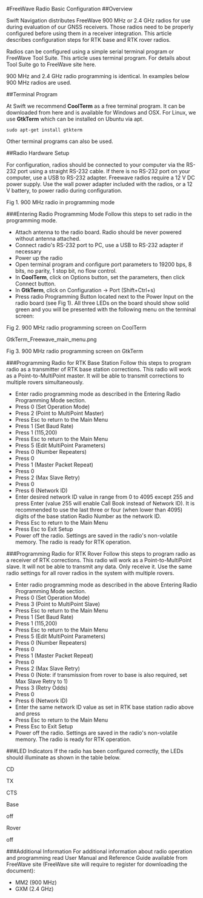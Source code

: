 #FreeWave Radio Basic Configuration
##Overview

Swift Navigation distributes FreeWave 900 MHz or 2.4 GHz radios for use during evaluation of our GNSS receivers. Those radios need to be properly configured before using them in a receiver integration. This article describes configuration steps for RTK base and RTK rover radios.

Radios can be configured using a simple serial terminal program or FreeWave Tool Suite. This article uses terminal program. For details about Tool Suite go to FreeWave site here.

900 MHz and 2.4 GHz radio programming is identical. In examples below 900 MHz radios are used.

##Terminal Program

At Swift we recommend **CoolTerm** as a free terminal program. It can be downloaded from here and is available for Windows and OSX. For Linux, we use **GtkTerm** which can be installed on Ubuntu via apt.

```
sudo apt-get install gtkterm
```

Other terminal programs can also be used.

##Radio Hardware Setup

For configuration, radios should be connected to your computer via the RS-232 port using a straight RS-232 cable. If there is no RS-232 port on your computer, use a USB to RS-232 adapter. Freewave radios require a 12 V DC power supply. Use the wall power adapter included with the radios, or a 12 V battery, to power radio during configuration.



Fig 1. 900 MHz radio in programming mode

###Entering Radio Programming Mode
Follow this steps to set radio in the programming mode.

- Attach antenna to the radio board. Radio should be never powered without antenna attached.
- Connect radio's RS-232 port to PC, use a USB to RS-232 adapter if necessary
- Power up the radio
- Open terminal program and configure port parameters to 19200 bps, 8 bits, no parity, 1 stop bit, no flow control.
- In **CoolTerm**, click on Options button, set the parameters, then click Connect button.
- In **GtkTerm**, click on Configuration -> Port (Shift+Ctrl+s)
- Press radio Programming Button located next to the Power Input on the radio board (see Fig 1). All three LEDs on the board should show solid green and you will be presented with the following menu on the terminal screen:



Fig 2. 900 MHz radio programming screen on CoolTerm

GtkTerm_Freewave_main_menu.png

Fig 3. 900 MHz radio programming screen on GtkTerm

###Programming Radio for RTK Base Station
Follow this steps to program radio as a transmitter of RTK base station corrections. This radio will work as a Point-to-MultiPoint master. It will be able to transmit corrections to multiple rovers simultaneously.

- Enter radio programming mode as described in the Entering Radio Programming Mode section.
- Press 0 (Set Operation Mode)
- Press 2 (Point to MultiPoint Master)
- Press Esc to return to the Main Menu
- Press 1 (Set Baud Rate)
- Press 1 (115,200)
- Press Esc to return to the Main Menu
- Press 5 (Edit MultiPoint Parameters)
- Press 0 (Number Repeaters)
- Press 0
- Press 1 (Master Packet Repeat)
- Press 0
- Press 2 (Max Slave Retry)
- Press 0
- Press 6 (Network ID)
- Enter desired network ID value in range from 0 to 4095 except 255 and press Enter (value 255 will enable Call Book instead of Network ID). It is recommended to use the last three or four (when lower than 4095) digits of the base station Radio Number as the network ID.
- Press Esc to return to the Main Menu
- Press Esc to Exit Setup
- Power off the radio. Settings are saved in the radio's non-volatile memory. The radio is ready for RTK operation.

###Programming Radio for RTK Rover
Follow this steps to program radio as a receiver of RTK corrections. This radio will work as a Point-to-MultiPoint slave. It will not be able to transmit any data. Only receive it. Use the same radio settings for all rover radios in the system with multiple rovers.

- Enter radio programming mode as described in the above Entering Radio Programming Mode section.
- Press 0 (Set Operation Mode)
- Press 3 (Point to MultiPoint Slave)
- Press Esc to return to the Main Menu
- Press 1 (Set Baud Rate)
- Press 1 (115,200)
- Press Esc to return to the Main Menu
- Press 5 (Edit MultiPoint Parameters)
- Press 0 (Number Repeaters)
- Press 0
- Press 1 (Master Packet Repeat)
- Press 0
- Press 2 (Max Slave Retry)
- Press 0 (Note: if transmission from rover to base is also required, set Max Slave Retry to 1)
- Press 3 (Retry Odds)
- Press 0
- Press 6 (Network ID)
- Enter the same network ID value as set in RTK base station radio above and press <Enter>
- Press Esc to return to the Main Menu
- Press Esc to Exit Setup
- Power off the radio. Settings are saved in the radio's non-volatile memory. The radio is ready for RTK operation.

###LED Indicators
If the radio has been configured correctly, the LEDs should illuminate as shown in the table below.

CD

TX

CTS

Base





off

Rover



off



###Additional Information
For additional information about radio operation and programming read User Manual and Reference Guide available from FreeWave site (FreeWave site will require to register for downloading the document):

- MM2 (900 MHz)
- GXM (2.4 GHz)
